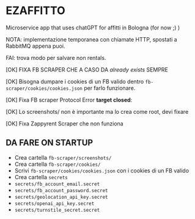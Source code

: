 # EZAFFITTO

Microservice app that uses chatGPT for affitti in Bologna (for now ;) )

NOTA: implementazione temporanea con chiamate HTTP, spostati a RabbitMQ appena puoi.

FAI: trova modo per salvare non rentals.

[OK] FIXA FB SCRAPER CHE A CASO DA _already exists_ SEMPRE

[OK] Bisogna dumpare i cookies di un FB valido dentro `fb-scraper/cookies/cookies.json` per farlo funzionare.

[OK] Fixa FB scraper Protocol Error **target closed**:

[OK] Lo screenshots/ non è importante ma lo crea come root, devi fixare

[OK] Fixa Zappyrent Scraper che non funziona

## DA FARE ON STARTUP

-   Crea cartella `fb-scraper/screenshots/`
-   Crea cartella `fb-scraper/cookies/`
-   Scrivi `fb-scraper/cookies/cookies.json` con i cookies di un FB valido
-   Crea cartella `secrets`
-   `secrets/fb_account_email.secret`
-   `secrets/fb_account_password.secret`
-   `secrets/geolocation_api_key.secret`
-   `secrets/openai_api_key.secret`
-   `secrets/turnstile_secret.secret`
